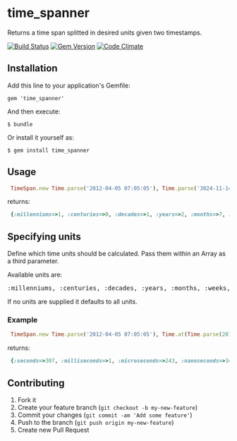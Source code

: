 time_spanner
============

Returns a time span splitted in desired units given two timestamps.

[![Build Status](https://secure.travis-ci.org/shlub/time_spanner.png?branch=master)](http://travis-ci.org/shlub/time_spanner) [![Gem Version](https://badge.fury.io/rb/time_spanner.png)](http://badge.fury.io/rb/time_spanner) [![Code Climate](https://codeclimate.com/github/shlub/time_spanner.png)](https://codeclimate.com/github/shlub/time_spanner)

## Installation

Add this line to your application's Gemfile:

    gem 'time_spanner'

And then execute:

    $ bundle

Or install it yourself as:

    $ gem install time_spanner

## Usage

```ruby
 TimeSpan.new Time.parse('2012-04-05 07:05:05'), Time.parse('3024-11-14 12:06:49')
```
returns:

```ruby
 {:millenniums=>1, :centuries=>0, :decades=>1, :years=>2, :months=>7, :weeks=>1, :days=>2, :hours=>6, :minutes=>1, :seconds=>44, :milliseconds=>0, :microseconds=>0, :nanoseconds=>0}
```

## Specifying units

Define which time units should be calculated.
Pass them within an Array as a third parameter.

Available units are:
<pre>:millenniums, :centuries, :decades, :years, :months, :weeks, :days, :hours, :minutes, :seconds, :milliseconds, :microseconds, :nanoseconds</pre>

If no units are supplied it defaults to all units.


### Example

```ruby
 TimeSpan.new Time.parse('2012-04-05 07:05:05'), Time.at(Time.parse(2012-04-05 07:10:12', 1243.345), [:seconds, :milliseconds, :microseconds, :nanoseconds])
```
returns:

```ruby
 {:seconds=>307, :milliseconds=>1, :microseconds=>243, :nanoseconds=>345}
```


## Contributing

1. Fork it
2. Create your feature branch (`git checkout -b my-new-feature`)
3. Commit your changes (`git commit -am 'Add some feature'`)
4. Push to the branch (`git push origin my-new-feature`)
5. Create new Pull Request

